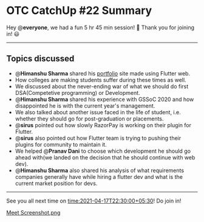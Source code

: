 # OTC CatchUp #22 Summary

Hey @**everyone**, we had a fun 5 hr 45 min session! :tada: 
Thank you for joining in! :smiley: 

---

## Topics discussed

- @**Himanshu Sharma** shared his [portfolio](http://himanshusharma.tech/) site made using Flutter web.
- How colleges are making students suffer during these times as well.
- We discussed about the never-ending war of what we should do first DSA(Competetive programming) or Development.
- @**Himanshu Sharma** shared his experience with GSSoC 2020 and how disappointed he is with the current year's management.
- We also talked about another issue faced in the life of student, i.e. whether they should go for post-graduation or placements.
- @**sirus** pointed out how slowly RazorPay is working on their plugin for Flutter.
- @**sirus** also pointed out how Flutter team is trying to pushing their plugins for community to maintain it.
- We helped @**Pranav Dani** to choose which development he should go ahead with(we landed on the decision that he should continue with web dev).
- @**Himanshu Sharma** also shared his analysis of what requirements companies generally have while hiring a flutter dev and what is the current market position for devs.

---

See you all next time on <time:2021-04-17T22:30:00+05:30>!
Do join in!

[Meet Screenshot.png](/user_uploads/29573/74K51Is5EhIkuTLiLjpWZ1fh/Screenshot-110.png)